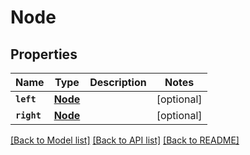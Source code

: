 # Node

## Properties
Name | Type | Description | Notes
------------ | ------------- | ------------- | -------------
**`left`** | [**Node**](Node.md) |  | [optional] 
**`right`** | [**Node**](Node.md) |  | [optional] 

[[Back to Model list]](../README.md#documentation-for-models) [[Back to API list]](../README.md#documentation-for-api-endpoints) [[Back to README]](../README.md)


